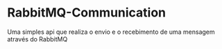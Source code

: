 # RabbitMQ-Communication
Uma simples api que realiza o envio e o recebimento de uma mensagem através do RabbitMQ
